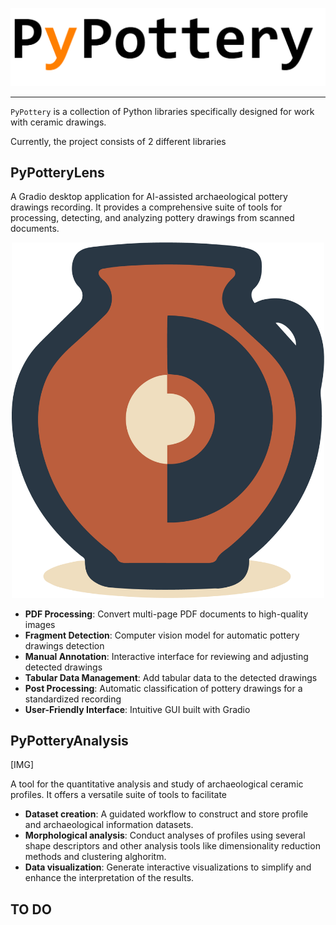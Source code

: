 
![](imgs/logo.jpg)



<hr>

`PyPottery` is a collection of Python libraries specifically designed for work with ceramic drawings.

Currently, the project consists of 2 different libraries

## PyPotteryLens

A Gradio desktop application for AI-assisted archaeological pottery drawings recording. It provides a comprehensive suite of tools for processing, detecting, and analyzing pottery drawings from scanned documents.

<p align="center">
<img src="https://github.com/lrncrd/PyPottery/blob/PyPotteryLens/imgs/pypotterylens.png" width="500"/>
</p>

- **PDF Processing**: Convert multi-page PDF documents to high-quality images
- **Fragment Detection**: Computer vision model for automatic pottery drawings detection
- **Manual Annotation**: Interactive interface for reviewing and adjusting detected drawings
- **Tabular Data Management**: Add tabular data to the detected drawings
- **Post Processing**: Automatic classification of pottery drawings for a standardized recording
- **User-Friendly Interface**: Intuitive GUI built with Gradio

## PyPotteryAnalysis

[IMG]

A tool for the quantitative analysis and study of archaeological ceramic profiles. It offers a versatile suite of tools to facilitate

- **Dataset creation**: A guidated workflow to construct and store profile and archaeological information datasets.
- **Morphological analysis**: Conduct analyses of profiles using several shape descriptors and other analysis tools like dimensionality reduction methods and clustering alghoritm.
- **Data visualization**: Generate interactive visualizations to simplify and enhance the interpretation of the results.


## TO DO
